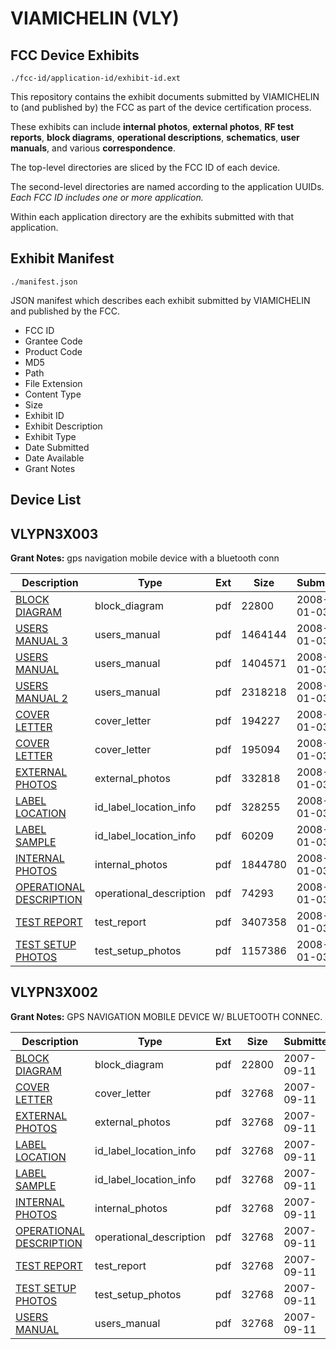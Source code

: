 # VIAMICHELIN (VLY)
## FCC Device Exhibits

```
./fcc-id/application-id/exhibit-id.ext
```

This repository contains the exhibit documents submitted by VIAMICHELIN to (and published by) the FCC as part of the device certification process.

These exhibits can include **internal photos**, **external photos**, **RF test reports**, **block diagrams**, **operational descriptions**, **schematics**, **user manuals**, and various **correspondence**.

The top-level directories are sliced by the FCC ID of each device.

The second-level directories are named according to the application UUIDs. *Each FCC ID includes one or more application.*

Within each application directory are the exhibits submitted with that application. 

## Exhibit Manifest

```
./manifest.json
```

JSON manifest which describes each exhibit submitted by VIAMICHELIN and published by the FCC.

- FCC ID
- Grantee Code
- Product Code
- MD5
- Path
- File Extension
- Content Type
- Size
- Exhibit ID
- Exhibit Description
- Exhibit Type
- Date Submitted
- Date Available
- Grant Notes

## Device List
## VLYPN3X003
**Grant Notes:** gps navigation mobile device with a bluetooth conn

| Description | Type | Ext | Size | Submitted | Available |
| ----------- | ---- | --- | ---- | --------- | --------- |
| [BLOCK DIAGRAM](VLYPN3X003/47930b821184a930d50901269026011f/841345.pdf) | block_diagram | pdf | 22800 | 2008-01-03 | 2008-01-04 |
| [USERS MANUAL 3](VLYPN3X003/47930b821184a930d50901269026011f/885613.pdf) | users_manual | pdf | 1464144 | 2008-01-03 | 2008-01-04 |
| [USERS MANUAL](VLYPN3X003/47930b821184a930d50901269026011f/885611.pdf) | users_manual | pdf | 1404571 | 2008-01-03 | 2008-01-04 |
| [USERS MANUAL 2](VLYPN3X003/47930b821184a930d50901269026011f/885612.pdf) | users_manual | pdf | 2318218 | 2008-01-03 | 2008-01-04 |
| [COVER LETTER](VLYPN3X003/47930b821184a930d50901269026011f/885601.pdf) | cover_letter | pdf | 194227 | 2008-01-03 | 2008-01-04 |
| [COVER LETTER](VLYPN3X003/47930b821184a930d50901269026011f/885603.pdf) | cover_letter | pdf | 195094 | 2008-01-03 | 2008-01-04 |
| [EXTERNAL PHOTOS](VLYPN3X003/47930b821184a930d50901269026011f/885604.pdf) | external_photos | pdf | 332818 | 2008-01-03 | 2008-01-04 |
| [LABEL LOCATION](VLYPN3X003/47930b821184a930d50901269026011f/885606.pdf) | id_label_location_info | pdf | 328255 | 2008-01-03 | 2008-01-04 |
| [LABEL SAMPLE](VLYPN3X003/47930b821184a930d50901269026011f/885607.pdf) | id_label_location_info | pdf | 60209 | 2008-01-03 | 2008-01-04 |
| [INTERNAL PHOTOS](VLYPN3X003/47930b821184a930d50901269026011f/885605.pdf) | internal_photos | pdf | 1844780 | 2008-01-03 | 2008-01-04 |
| [OPERATIONAL DESCRIPTION](VLYPN3X003/47930b821184a930d50901269026011f/885608.pdf) | operational_description | pdf | 74293 | 2008-01-03 | 2008-01-04 |
| [TEST REPORT](VLYPN3X003/47930b821184a930d50901269026011f/885610.pdf) | test_report | pdf | 3407358 | 2008-01-03 | 2008-01-04 |
| [TEST SETUP PHOTOS](VLYPN3X003/47930b821184a930d50901269026011f/885609.pdf) | test_setup_photos | pdf | 1157386 | 2008-01-03 | 2008-01-04 |
## VLYPN3X002
**Grant Notes:** GPS NAVIGATION MOBILE DEVICE W/ BLUETOOTH CONNEC.

| Description | Type | Ext | Size | Submitted | Available |
| ----------- | ---- | --- | ---- | --------- | --------- |
| [BLOCK DIAGRAM](VLYPN3X002/be3cf88a7267945f9e1467b1df89ea38/841345.pdf) | block_diagram | pdf | 22800 | 2007-09-11 | 2007-09-13 |
| [COVER LETTER](VLYPN3X002/be3cf88a7267945f9e1467b1df89ea38/841346.pdf) | cover_letter | pdf | 32768 | 2007-09-11 | 2007-09-13 |
| [EXTERNAL PHOTOS](VLYPN3X002/be3cf88a7267945f9e1467b1df89ea38/841347.pdf) | external_photos | pdf | 32768 | 2007-09-11 | 2007-09-13 |
| [LABEL LOCATION](VLYPN3X002/be3cf88a7267945f9e1467b1df89ea38/841348.pdf) | id_label_location_info | pdf | 32768 | 2007-09-11 | 2007-09-13 |
| [LABEL SAMPLE](VLYPN3X002/be3cf88a7267945f9e1467b1df89ea38/841349.pdf) | id_label_location_info | pdf | 32768 | 2007-09-11 | 2007-09-13 |
| [INTERNAL PHOTOS](VLYPN3X002/be3cf88a7267945f9e1467b1df89ea38/841344.pdf) | internal_photos | pdf | 32768 | 2007-09-11 | 2007-09-13 |
| [OPERATIONAL DESCRIPTION](VLYPN3X002/be3cf88a7267945f9e1467b1df89ea38/841350.pdf) | operational_description | pdf | 32768 | 2007-09-11 | 2007-09-13 |
| [TEST REPORT](VLYPN3X002/be3cf88a7267945f9e1467b1df89ea38/841353.pdf) | test_report | pdf | 32768 | 2007-09-11 | 2007-09-13 |
| [TEST SETUP PHOTOS](VLYPN3X002/be3cf88a7267945f9e1467b1df89ea38/841351.pdf) | test_setup_photos | pdf | 32768 | 2007-09-11 | 2007-09-13 |
| [USERS MANUAL](VLYPN3X002/be3cf88a7267945f9e1467b1df89ea38/841352.pdf) | users_manual | pdf | 32768 | 2007-09-11 | 2007-09-13 |
